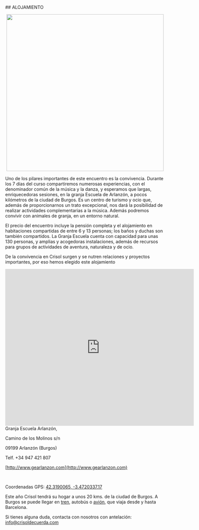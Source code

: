 ## ALOJAMIENTO

<img src="https://www.crisoldecuerda.com/wp-content/uploads/2020/01/Crisol-404.jpg" style="float: right; width: 500px; margin: 0 0 15px 15px;">

Uno de los pilares importantes de este encuentro es la convivencia. Durante los 7 días del curso compartiremos numerosas experiencias, con el denominador común de la música y la danza, y esperamos que largas, enriquecedoras sesiones, en la granja Escuela de Arlanzón, a pocos kilómetros de la ciudad de Burgos. Es un centro de turismo y ocio que, además de proporcionarnos un trato excepcional, nos dará la posibilidad de realizar actividades complementarias a la música. Además podremos convivir con animales de granja, en un entorno natural.

El precio del encuentro incluye la pensión completa y el alojamiento en habitaciones compartidas de entre 6 y 13 personas; los baños y duchas son también compartidos. La Granja Escuela cuenta con capacidad para unas 130 personas, y amplias y acogedoras instalaciones, además de recursos para grupos de actividades de aventura, naturaleza y de ocio.

De la convivencia en Crisol surgen y se nutren relaciones y proyectos importantes, por eso hemos elegido este alojamiento

<!-- google maps with location of Granja-escuela -->
<div class="mapouter" style="float: left;">
  <div class="gmap_canvas">
    <iframe width="600" height="500" id="gmap_canvas" src="https://maps.google.com/maps?q=granja%20escuela%20arlanzon&t=&z=13&ie=UTF8&iwloc=&output=embed" frameborder="0" scrolling="no" marginheight="0" marginwidth="0"></iframe>
    <style>.mapouter{position:relative;text-align:right;height:500px;width:600px;}</style>
    <style>.gmap_canvas {overflow:hidden;background:none!important;height:500px;width:600px;}</style>
  </div>
</div>

Granja Escuela Arlanzón,

Camino de los Molinos s/n

09199 Arlanzón (Burgos)

Telf. +34 947 421 807

[http://www.gearlanzon.com](http://www.gearlanzon.com)

<br />

Coordenadas GPS: [42.3190065, -3.4720337,17](https://goo.gl/maps/NvvQ9t4wTPwLP6AT7)

Este año Crisol tendrá su hogar a unos 20 kms. de la ciudad de Burgos.
A Burgos se puede llegar en [tren](https://www.renfe.com/es/es), autobús o [avión](https://www.aena.es/es/burgos.html), que viaja desde y hasta Barcelona.

Si tienes alguna duda, contacta con nosotros con antelación: [info@crisoldecuerda.com](mailto:info@crisoldecuerda.com?subject=Como%20llegar%20a%20Arlanzon)
